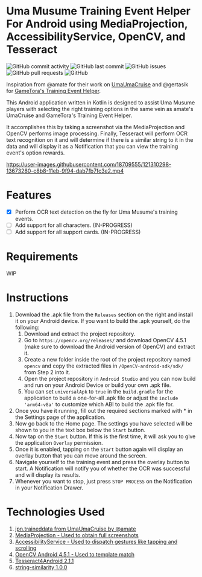 # Uma Musume Training Event Helper For Android using MediaProjection, AccessibilityService, OpenCV, and Tesseract
![GitHub commit activity](https://img.shields.io/github/commit-activity/m/steve1316/uma-android-training-helper?logo=GitHub) ![GitHub last commit](https://img.shields.io/github/last-commit/steve1316/uma-android-training-helper?logo=GitHub) ![GitHub issues](https://img.shields.io/github/issues/steve1316/uma-android-training-helper?logo=GitHub) ![GitHub pull requests](https://img.shields.io/github/issues-pr/steve1316/uma-android-training-helper?logo=GitHub) ![GitHub](https://img.shields.io/github/license/steve1316/uma-android-training-helper?logo=GitHub)

Inspiration from @amate for their work on [UmaUmaCruise](https://github.com/amate/UmaUmaCruise) and @gertasik for [GameTora's Training Event Helper](https://gametora.com/umamusume/training-event-helper).

This Android application written in Kotlin is designed to assist Uma Musume players with selecting the right training options in the same vein as amate's UmaCruise and GameTora's Training Event Helper.

It accomplishes this by taking a screenshot via the MediaProjection and OpenCV performs image processing. Finally, Tesseract will perform OCR text recognition on it and will determine if there is a similar string to it in the data and will display it as a Notification that you can view the training event's option rewards.

https://user-images.githubusercontent.com/18709555/121310298-13673280-c8b8-11eb-9f94-dab7fb7fc3e2.mp4

# Features
- [x] Perform OCR text detection on the fly for Uma Musume's training events.
- [ ] Add support for all characters. (IN-PROGRESS)
- [ ] Add support for all support cards. (IN-PROGRESS)

# Requirements
WIP

# Instructions
1. Download the .apk file from the ```Releases``` section on the right and install it on your Android device. If you want to build the .apk yourself, do the following:
   1. Download and extract the project repository.
   2. Go to ```https://opencv.org/releases/``` and download OpenCV 4.5.1 (make sure to download the Android version of OpenCV) and extract it.
   3. Create a new folder inside the root of the project repository named ```opencv``` and copy the extracted files in ```/OpenCV-android-sdk/sdk/``` from Step 2 into it.
   4. Open the project repository in ```Android Studio``` and you can now build and run on your Android Device or build your own .apk file.
   5. You can set ```universalApk``` to ```true``` in the ```build.gradle``` for the application to build a one-for-all .apk file or adjust the ```include 'arm64-v8a'``` to customize which ABI to build the .apk file for.
2. Once you have it running, fill out the required sections marked with * in the Settings page of the application.
3. Now go back to the Home page. The settings you have selected will be shown to you in the text box below the ```Start``` button.
4. Now tap on the ```Start``` button. If this is the first time, it will ask you to give the application ```Overlay``` permission.
5. Once it is enabled, tapping on the ```Start``` button again will display an overlay button that you can move around the screen.
6. Navigate yourself to the training event and press the overlay button to start. A Notification will notify you of whether the OCR was successful and will display its results.
7. Whenever you want to stop, just press ```STOP PROCESS``` on the Notification in your Notification Drawer.

# Technologies Used
1. [jpn.traineddata from UmaUmaCruise by @amate](https://github.com/amate/UmaUmaCruise)
2. [MediaProjection - Used to obtain full screenshots](https://developer.android.com/reference/android/media/projection/MediaProjection)
3. [AccessibilityService - Used to dispatch gestures like tapping and scrolling](https://developer.android.com/reference/android/accessibilityservice/AccessibilityService)
4. [OpenCV Android 4.5.1 - Used to template match](https://opencv.org/releases/)
5. [Tesseract4Android 2.1.1](https://github.com/adaptech-cz/Tesseract4Android)
6. [string-similarity 1.0.0](https://github.com/rrice/java-string-similarity)
